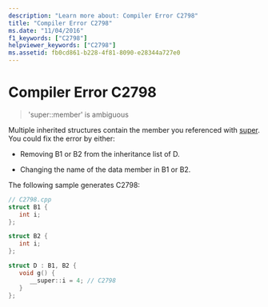 ```yaml
---
description: "Learn more about: Compiler Error C2798"
title: "Compiler Error C2798"
ms.date: "11/04/2016"
f1_keywords: ["C2798"]
helpviewer_keywords: ["C2798"]
ms.assetid: fb0cd861-b228-4f81-8090-e28344a727e0
---
```

# Compiler Error C2798

> 'super::member' is ambiguous

Multiple inherited structures contain the member you referenced with [super](../../cpp/super.md). You could fix the error by either:

- Removing B1 or B2 from the inheritance list of D.

- Changing the name of the data member in B1 or B2.

The following sample generates C2798:

```cpp
// C2798.cpp
struct B1 {
   int i;
};

struct B2 {
   int i;
};

struct D : B1, B2 {
   void g() {
      __super::i = 4; // C2798
   }
};
```
